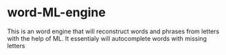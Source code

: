 # word-ML-engine

This is an word engine that will reconstruct words and phrases from letters with the help of ML. It essentialy will autocomplete words with missing letters
